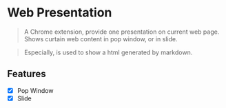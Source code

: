 # Web Presentation

> A Chrome extension, provide one presentation on current web page. Shows curtain web content in pop window, or in slide.

> Especially, is used to show a html generated by markdown.

## Features

- [x] Pop Window
- [x] Slide
